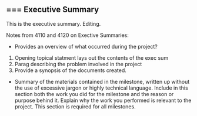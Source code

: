 ===
Executive Summary
---

This is the executive summary.
Editing.

Notes from 4110 and 4120 on Exective Summaries:

 * Provides an overview of what occurred during the project?
1. Opening topical statment lays out the contents of the exec sum
2. Parag describing the problem involved in the project
3. Provide a synopsis of the documents created. 

 * Summary of the materials contained in the milestone, written up
without the use of excessive jargon or highly technical language. Include in this section
both the work you did for the milestone and the reason or purpose behind it. Explain
why the work you performed is relevant to the project. This section is required for all
milestones.
